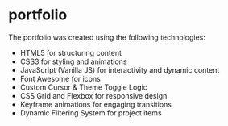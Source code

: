 # portfolio

The portfolio was created using the following technologies:
- HTML5 for structuring content
- CSS3 for styling and animations
- JavaScript (Vanilla JS) for interactivity and dynamic content
- Font Awesome for icons
- Custom Cursor & Theme Toggle Logic
- CSS Grid and Flexbox for responsive design
- Keyframe animations for engaging transitions
- Dynamic Filtering System for project items
